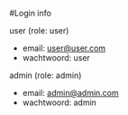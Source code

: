 #Login info

user (role: user)
* email: user@user.com
* wachtwoord: user

admin (role: admin)
* email: admin@admin.com
* wachtwoord: admin


